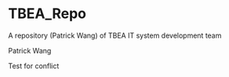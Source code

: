TBEA_Repo
=========

A repository (Patrick Wang) of TBEA IT system development team

Patrick Wang

Test for conflict
